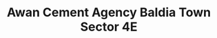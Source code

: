 ---
title: "Awan Cement Agency Baldia Town Sector 4E"
url: /karachi/awan-cement-agency-baldia-town-sector-4e/
shop: shop
---